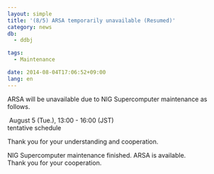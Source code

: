 ```yaml
---
layout: simple
title: '(8/5) ARSA temporarily unavailable (Resumed)'
category: news
db:
  - ddbj

tags:
  - Maintenance

date: 2014-08-04T17:06:52+09:00
lang: en
---
```


<p>ARSA will be unavailable due to NIG Supercomputer maintenance as follows.</p>

<p></p>

<p><span class="icon_square"> August 5 (Tue.), 13:00 - 16:00 (JST)</span><br>tentative schedule</p>

<p>Thank you for your understanding and cooperation.</p>

<p><span class="font-red">NIG Supercomputer maintenance finished. ARSA is available.<br>Thank you for your cooperation.</span></p>
